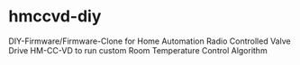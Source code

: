 hmccvd-diy
==========

DIY-Firmware/Firmware-Clone for Home Automation Radio Controlled Valve Drive HM-CC-VD to run custom Room Temperature Control Algorithm